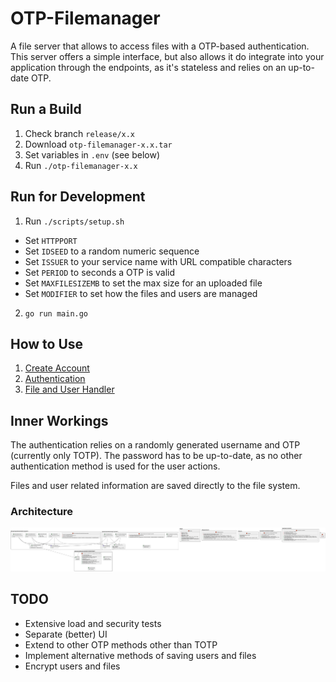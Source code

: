# OTP-Filemanager

A file server that allows to access files with a OTP-based authentication.
This server offers a simple interface, but also allows it do integrate into your application through
the endpoints, as it's stateless and relies on an up-to-date OTP.

## Run a Build
1. Check branch `release/x.x`
2. Download `otp-filemanager-x.x.tar`
3. Set variables in `.env` (see below)
4. Run `./otp-filemanager-x.x`


## Run for Development
1. Run `./scripts/setup.sh` 
  * Set `HTTPPORT` 
  * Set `IDSEED` to a random numeric sequence
  * Set `ISSUER` to your service name with URL compatible characters 
  * Set `PERIOD` to seconds a OTP is valid
  * Set `MAXFILESIZEMB` to set the max size for an uploaded file
  * Set `MODIFIER` to set how the files and users are managed
2. `go run main.go`


## How to Use

1. [Create Account](/docs/createAccount.md)
2. [Authentication](/docs/authentication.md)
3. [File and User Handler](/docs/fileHandler.md)


## Inner Workings
The authentication relies on a randomly generated username and OTP (currently only TOTP).
The password has to be up-to-date, as no other authentication method is used for the user actions.

Files and user related information are saved directly to the file system.
### Architecture

![Overview](./docs/architecture/actual.png)


## TODO
- Extensive load and security tests
- Separate (better) UI
- Extend to other OTP methods other than TOTP
- Implement alternative methods of saving users and files
- Encrypt users and files
